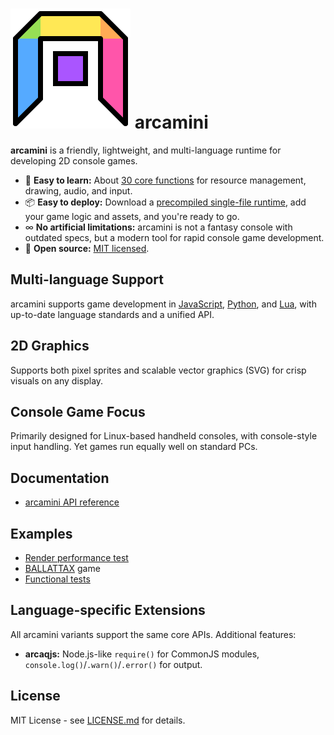# ![](test/arcajs_icon.svg "arcajs logo") arcamini

**arcamini** is a friendly, lightweight, and multi-language runtime for developing 2D console games.

- 🚀 **Easy to learn:** About [30 core functions](arcamini_api.md) for resource management, drawing, audio, and input.
- 📦 **Easy to deploy:** Download a [precompiled single-file runtime](https://github.com/eludi/arcamini/releases), add your game logic and assets, and you're ready to go.
- ∞ **No artificial limitations:** arcamini is not a fantasy console with outdated specs, but a modern tool for rapid console game development.
- 👐 **Open source:** [MIT licensed](LICENSE.md).

## Multi-language Support

arcamini supports game development in [JavaScript](https://bellard.org/quickjs/), [Python](https://pocketpy.dev/), and [Lua](https://www.lua.org/), with up-to-date language standards and a unified API.

## 2D Graphics

Supports both pixel sprites and scalable vector graphics (SVG) for crisp visuals on any display.

## Console Game Focus

Primarily designed for Linux-based handheld consoles, with console-style input handling. Yet games run equally well on standard PCs.

## Documentation

- [arcamini API reference](arcamini_api.md)

## Examples

- [Render performance test](./perf/)
- [BALLATTAX](./ballattax/) game
- [Functional tests](./test/)

## Language-specific Extensions

All arcamini variants support the same core APIs. Additional features:
- **arcaqjs:** Node.js-like `require()` for CommonJS modules, `console.log()`/`.warn()`/`.error()` for output.

## License

MIT License - see [LICENSE.md](LICENSE.md) for details.